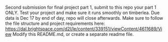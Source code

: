 Second submission for final project part 1, submit to this repo your part 1 ONLY.
Test your project and make sure it runs smoothly on timberlea.
Due data is Dec 17 by end of day, repo will close afterwards.
Make sure to follow the file structure and project requirements here:
https://dal.brightspace.com/d2l/le/content/339151/viewContent/4611689/View
Modify this README.md, or create a separate readme file.